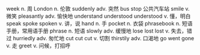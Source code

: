 week                                n.      周
London                              n.      伦敦
suddenly                            adv.    突然
bus stop                                    公共汽车站
smile                               v.      微笑
pleasantly                          adv.    愉快地
understand understood understood    v.      懂，明白
speak spoke spoken                  v.      讲，说
hand                                n.      手
pocket                              n.      衣袋
phrasebook                          n.      短语手册，常用语手册
phrase                              n.      短语
slowly                              adv.    缓慢地
lose lost lost                      v.      失去，错过
hurriedly                           adv.    匆忙地
cut cut cut                         v.      切割
thirstily                           adv.    口渴地
go went gone                        v.      走
greet                               v.      问候，打招呼
